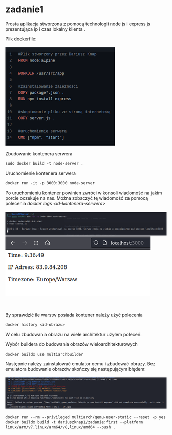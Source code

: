 # zadanie1
Prosta aplikacja stworzona z pomocą technologii node js i express js prezentująca ip i czas lokalny klienta .

Plik dockerfile: <br></br>
![](img/plikDockerfile.png)

Zbudowanie kontenera serwera
```
sudo docker build -t node-server .
```
Uruchomienie kontenera serwera
```
docker run -it -p 3000:3000 node-server
```
Po uruchomieniu kontener powinien zwróci w konsoli wiadomość na jakim porcie oczekuje na nas.
Można zobaczyć tę wiadomość za pomocą polecenia <i>docker logs \<id-kontenera-serwera\></i>
<br></br>
![](img/uruchomienieSerwera.png)
![](img/oknoPrzegladarki.png)
  
<br></br>
By sprawdzić ile warstw posiada kontener należy użyć polecenia 
```
docker history <id-obrazu>
```
W celu zbudowania obrazu na wiele architektur użyłem poleceń:

Wybór buildera do budowania obrazów wieloarchitekturowych
```
docker buildx use multiarchbuilder
```
Następnie należy zainstalować emulator qemu i zbudować obrazy. Bez emulatora budowanie obrazów skończy się następująćym błędem:
<br></br>
![](img/brakZainstalowanegoQemu.png)
```
docker run --rm --privileged multiarch/qemu-user-static --reset -p yes
docker buildx build -t dariuszknap1/zadanie:first --platform linux/arm/v7,linux/arm64/v8,linux/amd64 --push .   
```

